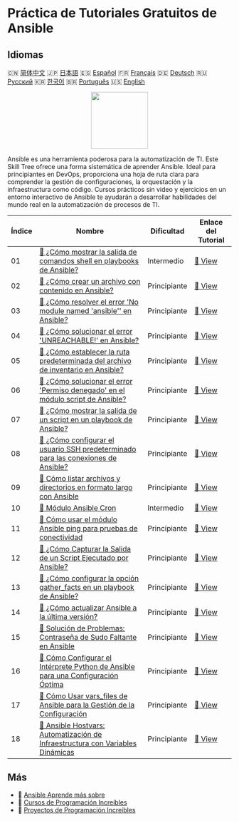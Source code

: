 # Práctica de Tutoriales Gratuitos de Ansible

## Idiomas

🇨🇳 [简体中文](README_zh.md) 🇯🇵 [日本語](README_ja.md) 🇪🇸 [Español](README_es.md) 🇫🇷 [Français](README_fr.md) 🇩🇪 [Deutsch](README_de.md) 🇷🇺 [Русский](README_ru.md) 🇰🇷 [한국어](README_ko.md) 🇧🇷 [Português](README_pt.md) 🇺🇸 [English](README.md) 

<div align="center">
<img width="128px" src="https://file.labex.io/path/PBjrCC7U2Koq.png">
</div>

Ansible es una herramienta poderosa para la automatización de TI. Este Skill Tree ofrece una forma sistemática de aprender Ansible. Ideal para principiantes en DevOps, proporciona una hoja de ruta clara para comprender la gestión de configuraciones, la orquestación y la infraestructura como código. Cursos prácticos sin video y ejercicios en un entorno interactivo de Ansible te ayudarán a desarrollar habilidades del mundo real en la automatización de procesos de TI.

|   Índice | Nombre                                                                                                                                                                                               | Dificultad   | Enlace del Tutorial                                                                                                         |
|----------|------------------------------------------------------------------------------------------------------------------------------------------------------------------------------------------------------|--------------|-----------------------------------------------------------------------------------------------------------------------------|
|       01 | [📖 ¿Cómo mostrar la salida de comandos shell en playbooks de Ansible?](https://labex.io/es/tutorials/ansible-how-to-display-output-of-shell-commands-in-ansible-playbooks-415017)                   | Intermedio   | [🔗 View](https://labex.io/es/tutorials/ansible-how-to-display-output-of-shell-commands-in-ansible-playbooks-415017)        |
|       02 | [📖 ¿Cómo crear un archivo con contenido en Ansible?](https://labex.io/es/tutorials/ansible-how-to-create-a-file-with-content-in-ansible-417416)                                                     | Principiante | [🔗 View](https://labex.io/es/tutorials/ansible-how-to-create-a-file-with-content-in-ansible-417416)                        |
|       03 | [📖 ¿Cómo resolver el error 'No module named 'ansible'' en Ansible?](https://labex.io/es/tutorials/ansible-how-to-resolve-no-module-named-ansible-error-in-ansible-417297)                           | Principiante | [🔗 View](https://labex.io/es/tutorials/ansible-how-to-resolve-no-module-named-ansible-error-in-ansible-417297)             |
|       04 | [📖 ¿Cómo solucionar el error 'UNREACHABLE!' en Ansible?](https://labex.io/es/tutorials/ansible-how-to-fix-unreachable-error-in-ansible-416162)                                                      | Principiante | [🔗 View](https://labex.io/es/tutorials/ansible-how-to-fix-unreachable-error-in-ansible-416162)                             |
|       05 | [📖 ¿Cómo establecer la ruta predeterminada del archivo de inventario en Ansible?](https://labex.io/es/tutorials/ansible-how-to-set-default-inventory-file-path-in-ansible-415865)                   | Principiante | [🔗 View](https://labex.io/es/tutorials/ansible-how-to-set-default-inventory-file-path-in-ansible-415865)                   |
|       06 | [📖 ¿Cómo solucionar el error 'Permiso denegado' en el módulo script de Ansible?](https://labex.io/es/tutorials/ansible-how-to-fix-permission-denied-error-in-ansible-script-module-415726)          | Principiante | [🔗 View](https://labex.io/es/tutorials/ansible-how-to-fix-permission-denied-error-in-ansible-script-module-415726)         |
|       07 | [📖 ¿Cómo mostrar la salida de un script en un playbook de Ansible?](https://labex.io/es/tutorials/ansible-how-to-display-script-output-in-ansible-playbook-415724)                                  | Principiante | [🔗 View](https://labex.io/es/tutorials/ansible-how-to-display-script-output-in-ansible-playbook-415724)                    |
|       08 | [📖 ¿Cómo configurar el usuario SSH predeterminado para las conexiones de Ansible?](https://labex.io/es/tutorials/ansible-how-to-set-the-default-ssh-user-for-ansible-connections-415242)            | Principiante | [🔗 View](https://labex.io/es/tutorials/ansible-how-to-set-the-default-ssh-user-for-ansible-connections-415242)             |
|       09 | [📖 Cómo listar archivos y directorios en formato largo con Ansible](https://labex.io/es/tutorials/ansible-how-to-list-files-and-directories-in-long-format-with-ansible-415153)                     | Principiante | [🔗 View](https://labex.io/es/tutorials/ansible-how-to-list-files-and-directories-in-long-format-with-ansible-415153)       |
|       10 | [📖 Módulo Ansible Cron](https://labex.io/es/tutorials/ansible-ansible-cron-module-290157)                                                                                                           | Intermedio   | [🔗 View](https://labex.io/es/tutorials/ansible-ansible-cron-module-290157)                                                 |
|       11 | [📖 Cómo usar el módulo Ansible ping para pruebas de conectividad](https://labex.io/es/tutorials/ansible-how-to-use-the-ansible-ping-module-for-connectivity-testing-414981)                         | Principiante | [🔗 View](https://labex.io/es/tutorials/ansible-how-to-use-the-ansible-ping-module-for-connectivity-testing-414981)         |
|       12 | [📖 ¿Cómo Capturar la Salida de un Script Ejecutado por Ansible?](https://labex.io/es/tutorials/ansible-how-to-capture-the-output-of-a-script-executed-by-ansible-414952)                            | Principiante | [🔗 View](https://labex.io/es/tutorials/ansible-how-to-capture-the-output-of-a-script-executed-by-ansible-414952)           |
|       13 | [📖 ¿Cómo configurar la opción gather_facts en un playbook de Ansible?](https://labex.io/es/tutorials/ansible-how-to-configure-the-gather-facts-option-in-an-ansible-playbook-414866)                | Principiante | [🔗 View](https://labex.io/es/tutorials/ansible-how-to-configure-the-gather-facts-option-in-an-ansible-playbook-414866)     |
|       14 | [📖 ¿Cómo actualizar Ansible a la última versión?](https://labex.io/es/tutorials/ansible-how-to-upgrade-ansible-to-the-latest-version-414855)                                                        | Principiante | [🔗 View](https://labex.io/es/tutorials/ansible-how-to-upgrade-ansible-to-the-latest-version-414855)                        |
|       15 | [📖 Solución de Problemas: Contraseña de Sudo Faltante en Ansible](https://labex.io/es/tutorials/ansible-resolving-ansible-sudo-password-missing-issues-413757)                                      | Principiante | [🔗 View](https://labex.io/es/tutorials/ansible-resolving-ansible-sudo-password-missing-issues-413757)                      |
|       16 | [📖 Cómo Configurar el Intérprete Python de Ansible para una Configuración Óptima](https://labex.io/es/tutorials/ansible-how-to-set-the-ansible-python-interpreter-for-optimal-configuration-411660) | Principiante | [🔗 View](https://labex.io/es/tutorials/ansible-how-to-set-the-ansible-python-interpreter-for-optimal-configuration-411660) |
|       17 | [📖 Cómo Usar vars_files de Ansible para la Gestión de la Configuración](https://labex.io/es/tutorials/ansible-how-to-use-ansible-vars-files-for-configuration-management-411647)                    | Principiante | [🔗 View](https://labex.io/es/tutorials/ansible-how-to-use-ansible-vars-files-for-configuration-management-411647)          |
|       18 | [📖 Ansible Hostvars: Automatización de Infraestructura con Variables Dinámicas](https://labex.io/es/tutorials/ansible-ansible-hostvars-391846)                                                      | Principiante | [🔗 View](https://labex.io/es/tutorials/ansible-ansible-hostvars-391846)                                                    |

## Más

- 🔗 [Ansible Aprende más sobre](https://labex.io/es/skilltrees/ansible)
- 🔗 [Cursos de Programación Increíbles](https://github.com/labex-labs/awesome-programming-courses)
- 🔗 [Proyectos de Programación Increíbles](https://github.com/labex-labs/awesome-programming-projects)

